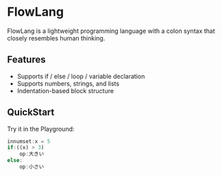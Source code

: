 # FlowLang

FlowLang is a lightweight programming language with a colon syntax that closely resembles human thinking.

## Features
- Supports if / else / loop / variable declaration
- Supports numbers, strings, and lists
- Indentation-based block structure

## QuickStart

Try it in the Playground:

```js
innumset:x = 5
if:((x) > 3)
    op:大きい
else:
    op:小さい
